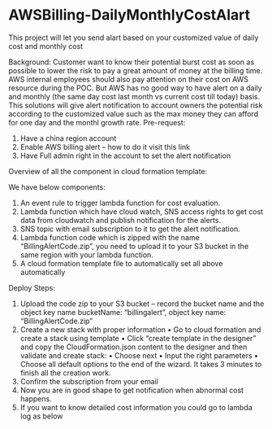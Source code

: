 # AWSBilling-DailyMonthlyCostAlart
This project will let you send alart based on your customized value of daily cost and monthly cost

Background:
Customer want to know their potential burst cost as soon as possible to lower the risk to pay a great amount of money at the billing time. AWS internal employees should also pay attention on their cost on AWS resource during the POC. But AWS has no good way to have alert on a daily and monthly (the same day cost last month vs current cost till today) basis. This solutions will give alert notification to account owners the potential risk according to the customized value such as the max money they can afford for one day and the monthl growth rate.
Pre-request:
1.	Have a china region account
2.	Enable AWS billing alert – how to do it visit this link 
3.	Have Full admin right in the account to set the alert notification 

Overview of all the component in cloud formation template:
 
We have below components:
1.	An event rule to trigger lambda function for cost evaluation.
2.	Lambda function which have cloud watch, SNS access rights to get cost data from cloudwatch and publish notification for the alerts.
3.	SNS topic with email subscription to it to get the alert notification.
4.	Lambda function code which is zipped with the name “BillingAlertCode.zip”, you need to upload it to your S3 bucket in the same region with your lambda function.
5.	A cloud formation template file to automatically set all above automatically

Deploy Steps:
1.	Upload the code zip to your S3 bucket – record the bucket name and the object key name
  bucketName:  “billingalert”, object key name: “BillingAlertCode.zip”
2.	Create a new stack with proper information
  •	Go to cloud formation and create a stack using template
  •	Click “create template in the designer” and copy the CloudFormation.json content to the designer and then validate and create stack:
  •	Choose next
  •	Input the right parameters 
  •	Choose all default options to the end of the wizard. It takes 3 minutes to finish all the creation work.
3.	Confirm the subscription from your email
4.	Now you are in good shape to get notification when abnormal cost happens.
5.	If you want to know detailed cost information you could go to lambda log as below
 





